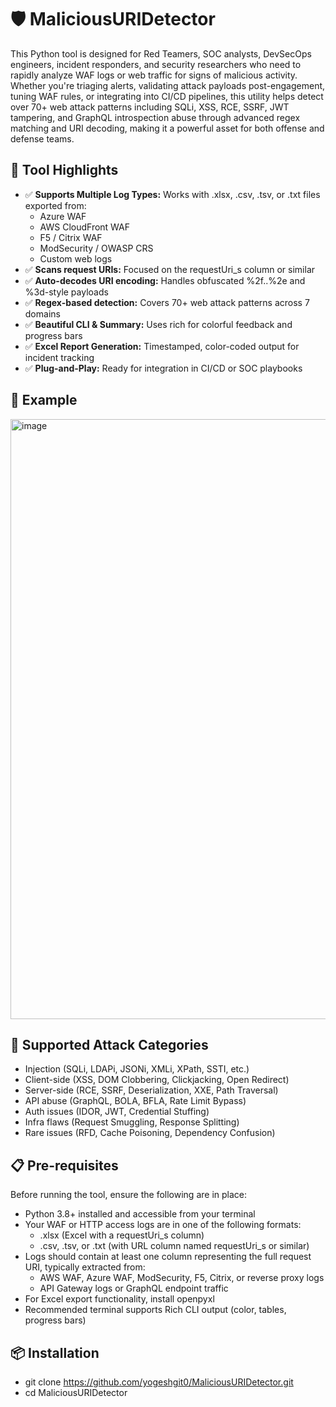 # 🛡️ MaliciousURIDetector
This Python tool is designed for Red Teamers, SOC analysts, DevSecOps engineers, incident responders, and security researchers who need to rapidly analyze WAF logs or web traffic for signs of malicious activity. Whether you're triaging alerts, validating attack payloads post-engagement, tuning WAF rules, or integrating into CI/CD pipelines, this utility helps detect over 70+ web attack patterns including SQLi, XSS, RCE, SSRF, JWT tampering, and GraphQL introspection abuse through advanced regex matching and URI decoding, making it a powerful asset for both offense and defense teams.

## 🚀 Tool Highlights
- ✅ **Supports Multiple Log Types:** Works with .xlsx, .csv, .tsv, or .txt files exported from:
  - Azure WAF
  - AWS CloudFront WAF
  - F5 / Citrix WAF
  - ModSecurity / OWASP CRS
  - Custom web logs
- ✅ **Scans request URIs:** Focused on the requestUri_s column or similar
- ✅ **Auto-decodes URI encoding:** Handles obfuscated %2f..%2e and %3d-style payloads
- ✅ **Regex-based detection:** Covers 70+ web attack patterns across 7 domains
- ✅ **Beautiful CLI & Summary:** Uses rich for colorful feedback and progress bars
- ✅ **Excel Report Generation:** Timestamped, color-coded output for incident tracking
- ✅ **Plug-and-Play:** Ready for integration in CI/CD or SOC playbooks

## 📸 Example

<img width="960" alt="image" src="https://github.com/user-attachments/assets/360a2ab7-8dc4-47de-bcad-f5c70e976112" />

## 🧪 Supported Attack Categories

- Injection (SQLi, LDAPi, JSONi, XMLi, XPath, SSTI, etc.)
- Client-side (XSS, DOM Clobbering, Clickjacking, Open Redirect)
- Server-side (RCE, SSRF, Deserialization, XXE, Path Traversal)
- API abuse (GraphQL, BOLA, BFLA, Rate Limit Bypass)
- Auth issues (IDOR, JWT, Credential Stuffing)
- Infra flaws (Request Smuggling, Response Splitting)
- Rare issues (RFD, Cache Poisoning, Dependency Confusion)

## 📋 Pre-requisites
Before running the tool, ensure the following are in place:
- Python 3.8+ installed and accessible from your terminal
- Your WAF or HTTP access logs are in one of the following formats:
  - .xlsx (Excel with a requestUri_s column)
  - .csv, .tsv, or .txt (with URL column named requestUri_s or similar)
- Logs should contain at least one column representing the full request URI, typically extracted from:
  - AWS WAF, Azure WAF, ModSecurity, F5, Citrix, or reverse proxy logs
  - API Gateway logs or GraphQL endpoint traffic
- For Excel export functionality, install openpyxl
- Recommended terminal supports Rich CLI output (color, tables, progress bars)

## 📦 Installation

- git clone https://github.com/yogeshgit0/MaliciousURIDetector.git
- cd MaliciousURIDetector
